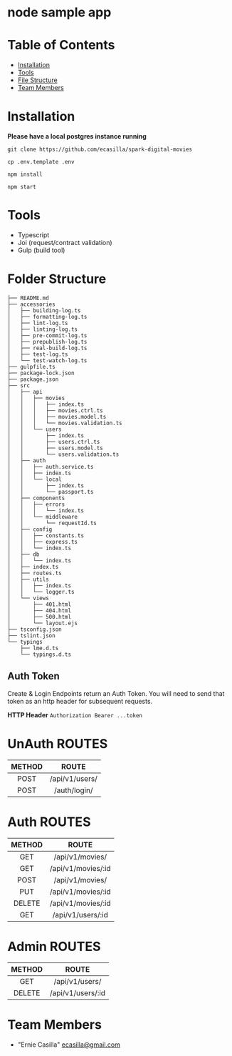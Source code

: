 # node sample app


# Table of Contents
* [Installation](#installation)
* [Tools](#tools)
* [File Structure](#files)
* [Team Members](#team-members)
 
# <a name="installation"></a>Installation

**Please have a local postgres instance running**

`git clone https://github.com/ecasilla/spark-digital-movies`  

`cp .env.template .env`

`npm install`  

`npm start`


# <a name="tools"></a>Tools

* Typescript
* Joi (request/contract validation)
* Gulp (build tool) 



# <a name="files"></a>Folder Structure

```
├── README.md
├── accessories
│   ├── building-log.ts
│   ├── formatting-log.ts
│   ├── lint-log.ts
│   ├── linting-log.ts
│   ├── pre-commit-log.ts
│   ├── prepublish-log.ts
│   ├── real-build-log.ts
│   ├── test-log.ts
│   └── test-watch-log.ts
├── gulpfile.ts
├── package-lock.json
├── package.json
├── src
│   ├── api
│   │   ├── movies
│   │   │   ├── index.ts
│   │   │   ├── movies.ctrl.ts
│   │   │   ├── movies.model.ts
│   │   │   └── movies.validation.ts
│   │   └── users
│   │       ├── index.ts
│   │       ├── users.ctrl.ts
│   │       ├── users.model.ts
│   │       └── users.validation.ts
│   ├── auth
│   │   ├── auth.service.ts
│   │   ├── index.ts
│   │   └── local
│   │       ├── index.ts
│   │       └── passport.ts
│   ├── components
│   │   ├── errors
│   │   │   └── index.ts
│   │   └── middleware
│   │       └── requestId.ts
│   ├── config
│   │   ├── constants.ts
│   │   ├── express.ts
│   │   └── index.ts
│   ├── db
│   │   └── index.ts
│   ├── index.ts
│   ├── routes.ts
│   ├── utils
│   │   ├── index.ts
│   │   └── logger.ts
│   └── views
│       ├── 401.html
│       ├── 404.html
│       ├── 500.html
│       └── layout.ejs
├── tsconfig.json
├── tslint.json
└── typings
    ├── lme.d.ts
    └── typings.d.ts
```

## Auth Token
Create & Login Endpoints return an Auth Token.
You will need to send that token as an http header for subsequent requests.

**HTTP Header**
`Authorization Bearer ...token`

# UnAuth ROUTES
**METHOD**|**ROUTE**
:-----:|:-----:
POST|/api/v1/users/
POST|/auth/login/

# Auth ROUTES
**METHOD**|**ROUTE**
:-----:|:-----:
GET|/api/v1/movies/
GET|/api/v1/movies/:id
POST|/api/v1/movies/
PUT|/api/v1/movies/:id
DELETE|/api/v1/movies/:id
GET|/api/v1/users/:id

# Admin ROUTES
**METHOD**|**ROUTE**
:-----:|:-----:
GET|/api/v1/users/
DELETE|/api/v1/users/:id


# <a name="team-members"></a>Team Members
* "Ernie Casilla" <ecasilla@gmail.com>


